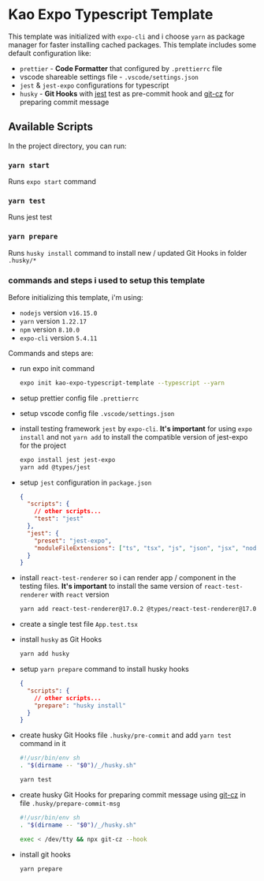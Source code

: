# Kao Expo Typescript Template

This template was initialized with `expo-cli` and i choose `yarn` as package manager for faster installing cached packages. This template includes some default configuration like:

- `prettier` - **Code Formatter** that configured by `.prettierrc` file
- vscode shareable settings file - `.vscode/settings.json`
- `jest` & `jest-expo` configurations for typescript
- `husky` - **Git Hooks** with [jest](https://jestjs.io/docs/getting-started) test as pre-commit hook and [git-cz](https://github.com/streamich/git-cz) for preparing commit message

## Available Scripts

In the project directory, you can run:

### `yarn start`

Runs `expo start` command

### `yarn test`

Runs jest test

### `yarn prepare`

Runs `husky install` command to install new / updated Git Hooks in folder `.husky/*`

### commands and steps i used to setup this template

Before initializing this template, i'm using:

- `nodejs` version `v16.15.0`
- `yarn` version `1.22.17`
- `npm` version `8.10.0`
- `expo-cli` version `5.4.11`

Commands and steps are:

- run expo init command
  ```sh
  expo init kao-expo-typescript-template --typescript --yarn
  ```
- setup prettier config file `.prettierrc`
- setup vscode config file `.vscode/settings.json`
- install testing framework `jest` by `expo-cli`.
  **It's important** for using `expo install` and not `yarn add` to install the compatible version of jest-expo for the project
  ```sh
  expo install jest jest-expo
  yarn add @types/jest
  ```
- setup `jest` configuration in `package.json`
  ```json
  {
    "scripts": {
      // other scripts...
      "test": "jest"
    },
    "jest": {
      "preset": "jest-expo",
      "moduleFileExtensions": ["ts", "tsx", "js", "json", "jsx", "node"]
    }
  }
  ```
- install `react-test-renderer` so i can render app / component in the testing files.
  **It's important** to install the same version of `react-test-renderer` with `react` version
  ```sh
  yarn add react-test-renderer@17.0.2 @types/react-test-renderer@17.0.2
  ```
- create a single test file `App.test.tsx`
- install `husky` as Git Hooks
  ```sh
  yarn add husky
  ```
- setup `yarn prepare` command to install husky hooks
  ```json
  {
    "scripts": {
      // other scripts...
      "prepare": "husky install"
    }
  }
  ```
- create husky Git Hooks file `.husky/pre-commit` and add `yarn test` command in it

  ```sh
  #!/usr/bin/env sh
  . "$(dirname -- "$0")/_/husky.sh"

  yarn test
  ```

- create husky Git Hooks for preparing commit message using [git-cz](https://github.com/streamich/git-cz) in file `.husky/prepare-commit-msg`

  ```sh
  #!/usr/bin/env sh
  . "$(dirname -- "$0")/_/husky.sh"

  exec < /dev/tty && npx git-cz --hook
  ```

- install git hooks
  ```sh
  yarn prepare
  ```
